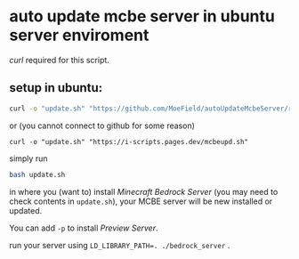 # auto update mcbe server in ubuntu server enviroment
*curl* required for this script.
## setup in ubuntu:
```bash
curl -o "update.sh" "https://github.com/MoeField/autoUpdateMcbeServer/raw/refs/heads/main/update.sh"
```
or (you cannot connect to github for some reason)
```
curl -o "update.sh" "https://i-scripts.pages.dev/mcbeupd.sh"
```

simply run 
```bash
bash update.sh
``` 
in where you (want to) install *Minecraft Bedrock Server* (you may need to check contents in `update.sh`), 
your MCBE server will be new installed or updated.

You can add `-p` to install *Preview Server*.

run your server using `LD_LIBRARY_PATH=. ./bedrock_server` .
